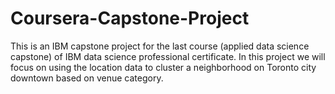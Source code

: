 # Coursera-Capstone-Project
This is an IBM capstone project for the last course (applied data science capstone) of IBM data science professional certificate. 
In this project we will focus on using the location data to cluster a neighborhood on Toronto city downtown based on venue category.


